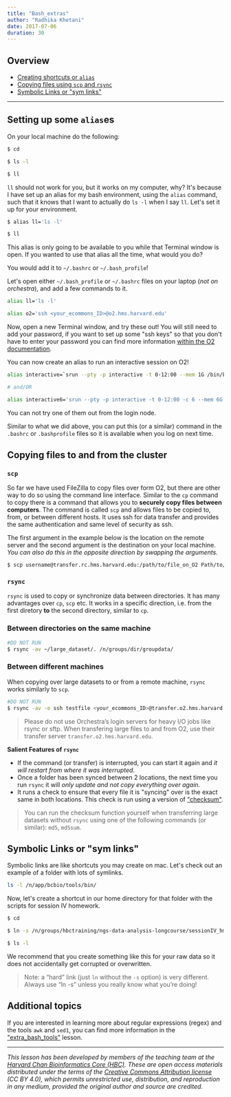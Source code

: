 ```yaml
---
title: "Bash_extras"
author: "Radhika Khetani"
date: 2017-07-06
duration: 30
---
```


## Overview

* [Creating shortcuts or `alias`](#alias)
* [Copying files using `scp` and `rsync`](#rsync) 
* [Symbolic Links or "sym links"](#symlink)

***

## Setting up some `alias`es <a name="alias"></a>

On your local machine do the following:

```bash
$ cd

$ ls -l

$ ll
```

`ll` should not work for you, but it works on my computer, why? It's because I have set up an alias for my bash environment, using the `alias` command, such that it knows that I want to actually do `ls -l` when I say `ll`. Let's set it up for your environment.

```bash
$ alias ll='ls -l'

$ ll
```

This alias is only going to be available to you while that Terminal window is open. If you wanted to use that alias all the time, what would you do? 

You would add it to `~/.bashrc` or `~/.bash_profile`!

Let's open either `~/.bash_profile` or `~/.bashrc` files on your laptop (*not on orchestra*), and add a few commands to it.

```bash
alias ll='ls -l'

alias o2='ssh <your_ecommons_ID>@o2.hms.harvard.edu'
```

Now, open a new Terminal window, and try these out! You will still need to add your password, if you want to set up some "ssh keys" so that you don't have to enter your password you can find more information [within the O2 documentation](https://wiki.rc.hms.harvard.edu/display/O2/How+to+Generate+SSH+Keys).

You can now create an alias to run an interactive session on O2!

```bash
alias interactive=`srun --pty -p interactive -t 0-12:00 --mem 1G /bin/bash`

# and/OR

alias interactive6='srun --pty -p interactive -t 0-12:00 -c 6 --mem 6G /bin/bash'
```

You can not try one of them out from the login node.

Similar to what we did above, you can put this (or a similar) command in the `.bashrc` or `.bashprofile` files so it is available when you log on next time.

## Copying files to and from the cluster <a name="rsync"></a>

### `scp`

So far we have used FileZilla to copy files over form O2, but there are other way to do so using the command line interface. Similar to the `cp` command to copy there is a command that allows you to **securely copy files between computers**. The command is called `scp` and allows files to be copied to, from, or between different hosts. It uses ssh for data transfer and provides the same authentication and same level of security as ssh. 

The first argument in the example below is the location on the remote server and the second argument is the destination on your local machine. *You can also do this in the opposite direction by swapping the arguments.*

```bash
$ scp username@transfer.rc.hms.harvard.edu:/path/to/file_on_O2 Path/to/directory/local_machine
```

### `rsync` 

`rsync` is used to copy or synchronize data between directories. It has many advantages over `cp`, `scp` etc. It works in a specific direction, i.e. from the first diretory **to** the second directory, similar to `cp`.


### Between directories on the same machine

```bash
#DO NOT RUN
$ rsync -av ~/large_dataset/. /n/groups/dir/groupdata/
```

### Between different machines

When copying over large datasets to or from a remote machine, `rsync` works similarly to `scp`.

```bash
#DO NOT RUN
$ rsync -av -e ssh testfile <your_ecommons_ID>@transfer.o2.hms.harvard.edu:~/large_files/
```

> Please do not use Orchestra’s login servers for heavy I/O jobs like rsync or sftp. When transfering large files to and from O2, use their transfer server `transfer.o2.hms.harvard.edu`.

**Salient Features of `rsync`**

* If the command (or transfer) is interrupted, you can start it again and *it will restart from where it was interrupted*.
* Once a folder has been synced between 2 locations, the next time you run `rsync` it will *only update and not copy everything over again*. 
* It runs a check to ensure that every file it is "syncing" over is the exact same in both locations. This check is run using a version of ["checksum"](https://en.wikipedia.org/wiki/Checksum). 

> You can run the checksum function yourself when transferring large datasets without `rsync` using one of the following commands (or similar): `md5`, `md5sum`.


## Symbolic Links or "sym links" <a name="symlink"></a>

Symbolic links are like shortcuts you may create on mac. Let's check out an example of a folder with lots of symlinks.


```bash
ls -l /n/app/bcbio/tools/bin/
```

Now, let's create a shortcut in our home directory for that folder with the scripts for session IV homework.

```bash
$ cd

$ ln -s /n/groups/hbctraining/ngs-data-analysis-longcourse/sessionIV_hmwk/ rnaseq_homework_NGScourse

$ ls -l
```

We recommend that you create something like this for your raw data so it does not accidentally get corrupted or overwritten. 

> Note: a “hard” link (just `ln` without the `-s` option) is very different. Always use “ln -s” unless you really know what you’re doing!

## Additional topics

If you are interested in learning more about regular expressions (regex) and the tools `awk` and `sed1`, you can find more information in the ["extra_bash_tools"](extra_bash_tools.md) lesson.


***
*This lesson has been developed by members of the teaching team at the [Harvard Chan Bioinformatics Core (HBC)](http://bioinformatics.sph.harvard.edu/). These are open access materials distributed under the terms of the [Creative Commons Attribution license](https://creativecommons.org/licenses/by/4.0/) (CC BY 4.0), which permits unrestricted use, distribution, and reproduction in any medium, provided the original author and source are credited.*

